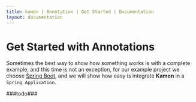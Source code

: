 ```yaml
---
title: kamon | Annotation | Get Started | Documentation
layout: documentation
---
```

Get Started with Annotations
============================

Sometimes the best way to show how something works is with a complete example, and this time is not an exception, for our example project we choose [Spring Boot], and we will show how easy is integrate __Kamon__ in a `Spring Application`.  

###todo###


[Spring Boot]: http://projects.spring.io/spring-boot/